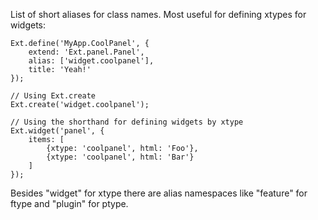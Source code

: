 List of short aliases for class names.  Most useful for defining xtypes for widgets:

    Ext.define('MyApp.CoolPanel', {
        extend: 'Ext.panel.Panel',
        alias: ['widget.coolpanel'],
        title: 'Yeah!'
    });

    // Using Ext.create
    Ext.create('widget.coolpanel');

    // Using the shorthand for defining widgets by xtype
    Ext.widget('panel', {
        items: [
            {xtype: 'coolpanel', html: 'Foo'},
            {xtype: 'coolpanel', html: 'Bar'}
        ]
    });

Besides "widget" for xtype there are alias namespaces like "feature" for ftype and "plugin" for ptype.
